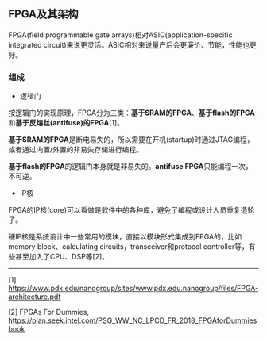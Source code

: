 ## FPGA及其架构

FPGA(field programmable gate arrays)相对ASIC(application-specific integrated circuit)来说更灵活。ASIC相对来说量产后会更廉价、节能，性能也更好。

### 组成

* 逻辑门

按逻辑门的实现原理，FPGA分为三类：**基于SRAM的FPGA**、**基于flash的FPGA**和**基于反熔丝(antifuse)的FPGA**[1]。

**基于SRAM的FPGA**是断电易失的，所以需要在开机(startup)时通过JTAG编程，或者通过内置/外置的非易失存储进行编程。

**基于flash的FPGA**的逻辑门本身就是非易失的。**antifuse FPGA**只能编程一次，不可逆。

* IP核

FPGA的IP核(core)可以看做是软件中的各种库，避免了编程或设计人员重复造轮子。

硬IP核是系统设计中一些常用的模块，直接以模块形式集成到FPGA的，比如memory block、calculating circuits，transceiver和protocol controller等，有些甚至加入了CPU、DSP等[2]。



---
[1] https://www.pdx.edu/nanogroup/sites/www.pdx.edu.nanogroup/files/FPGA-architecture.pdf

[2] FPGAs For Dummies, https://plan.seek.intel.com/PSG_WW_NC_LPCD_FR_2018_FPGAforDummiesbook